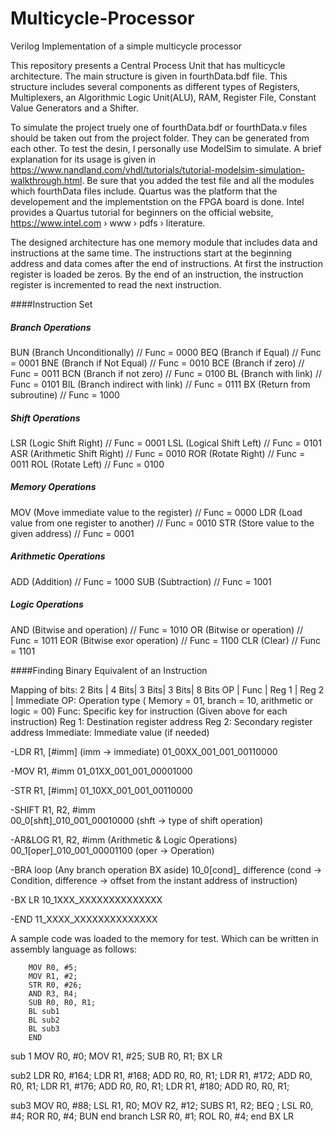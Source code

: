 # Multicycle-Processor
Verilog Implementation of a simple multicycle processor


This repository presents a Central Process Unit that has multicycle architecture. The main structure is given in fourthData.bdf file. This structure includes several components as different types of Registers, Multiplexers, an Algorithmic Logic Unit(ALU), RAM, Register File, Constant Value Generators and a Shifter. 

To simulate the project truely one of fourthData.bdf or fourthData.v files should be taken out from the project folder. They can be generated from each other. To test the desin, I personally use ModelSim to simulate. A brief explanation for its usage is given in https://www.nandland.com/vhdl/tutorials/tutorial-modelsim-simulation-walkthrough.html. Be sure that you added the test file and all the modules which fourthData files include. Quartus was the platform that the developement and the implementstion on the FPGA board is done. Intel provides a Quartus tutorial for beginners on the official website, https://www.intel.com › www › pdfs › literature. 

The designed architecture has one memory module that includes data and instructions at the same time. The instructions start at the beginning address and data comes after the end of instructions. At first the instruction register is loaded be zeros. By the end of an instruction, the instruction register is incremented to read the next instruction. 

####Instruction Set
##### Branch Operations

  BUN (Branch Unconditionally)      // Func = 0000
  BEQ (Branch if Equal)             // Func = 0001
  BNE (Branch if Not Equal)         // Func = 0010
  BCE (Branch if zero)              // Func = 0011
  BCN (Branch if not zero)          // Func = 0100
  BL  (Branch with link)            // Func = 0101
  BIL (Branch indirect with link)   // Func = 0111
  BX  (Return from subroutine)      // Func = 1000

##### Shift Operations

  LSR (Logic Shift Right)           // Func = 0001
  LSL (Logical Shift Left)          // Func = 0101
  ASR (Arithmetic Shift Right)      // Func = 0010
  ROR (Rotate Right)                // Func = 0011
  ROL (Rotate Left)                 // Func = 0100
  
##### Memory Operations
  
  MOV (Move immediate value to the register)      // Func = 0000 
  LDR (Load value from one register to another)   // Func = 0010
  STR (Store value to the given address)          // Func = 0001
  
##### Arithmetic Operations

  ADD (Addition)      // Func = 1000
  SUB (Subtraction)   // Func = 1001
  
##### Logic Operations

  AND (Bitwise and operation)   // Func = 1010
  OR  (Bitwise or operation)    // Func = 1011
  EOR (Bitwise exor operation)  // Func = 1100
  CLR (Clear)                   // Func = 1101
  
####Finding Binary Equivalent of an Instruction

Mapping of bits:
  2 Bits | 4 Bits| 3 Bits| 3 Bits|  8 Bits
    OP   | Func  | Reg 1 | Reg 2 | Immediate
    OP: Operation type ( Memory = 01, branch = 10, arithmetic or logic = 00)
    Func: Specific key for instruction (Given above for each instruction)
    Reg 1: Destination register address
    Reg 2: Secondary register address
    Immediate: Immediate value (if needed)

-LDR	R1, [#imm]  (imm -> immediate)
  01_00XX_001_001_00110000

-MOV	R1, #imm
  01_01XX_001_001_00001000

-STR	R1, [#imm]
  01_10XX_001_001_00110000

-SHIFT	R1, R2, #imm  
  00_0[shft]_010_001_00010000   (shft -> type of shift operation)

-AR&LOG	R1, R2, #imm  (Arithmetic & Logic Operations)
  00_1[oper]_010_001_00001100 (oper -> Operation)

-BRA	loop    (Any branch operation BX aside)
  10_0[cond]_ difference  (cond -> Condition, difference -> offset from the instant address of instruction)

-BX	LR
  10_1XXX_XXXXXXXXXXXXXX

-END
  11_XXXX_XXXXXXXXXXXXXX


A sample code was loaded to the memory for test. Which can be written in assembly language as follows:

        MOV R0, #5;
        MOV R1, #2;
        STR R0, #26;
        AND R3, R4;
        SUB R0, R0, R1;
        BL sub1
        BL sub2
        BL sub3
        END

sub 1   MOV R0, #0;
        MOV R1, #25;
        SUB R0, R1;
        BX  LR

sub2    LDR R0, #164;
        LDR R1, #168;
        ADD R0, R0, R1;
        LDR R1, #172;
        ADD R0, R0, R1;
        LDR R1, #176;
        ADD R0, R0, R1;
        LDR R1, #180;
        ADD R0, R0, R1;

sub3    MOV R0, #88;
        LSL R1, R0;
        MOV R2, #12;
        SUBS R1, R2;
        BEQ ;
        LSL R0, #4;
        ROR R0, #4;
        BUN end
branch  LSR R0, #1;
        ROL R0, #4;
end     BX  LR
        
